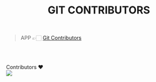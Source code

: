 <h1 align="center" >GIT CONTRIBUTORS</h1>

<br>

> APP   👉🏻   [Git Contributors](https://git-contributes.herokuapp.com)

<br><br>


Contributors ❤️
<br>
<a href='https://github.com/onkardighe/git-contributors/graphs/contributors'>
	<img src='https://firebasestorage.googleapis.com/v0/b/cricket-quiz-8fc45.appspot.com/o/Contributors%2Fonkardighe%2Fonkardighe_git-contributors.png?alt=media&token=9302d4f6-20e5-4ad9-af4e-d7c1ed00dd88'>
	</img>
</a>
